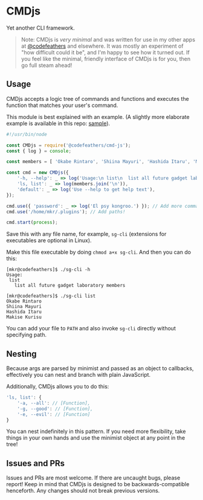 # CMDjs

Yet another CLI framework.

> Note: CMDjs is _very minimal_ and was written for use in my other apps at [@codefeathers](https://github.com/codefeathers) and elsewhere. It was mostly an experiment of "how difficult could it be", and I'm happy to see how it turned out. If you feel like the minimal, friendly interface of CMDjs is for you, then go full steam ahead!

## Usage

CMDjs accepts a logic tree of commands and functions and executes the function that matches your user's command.

This module is best explained with an example. (A slightly more elaborate example is available in this repo: [sample](./sg-cli)).

```JavaScript
#!/usr/bin/node

const CMDjs = require('@codefeathers/cmd-js');
const { log } = console;

const members = [ 'Okabe Rintaro', 'Shiina Mayuri', 'Hashida Itaru', 'Makise Kurisu' ];

const cmd = new CMDjs({
	'-h, --help': _ => log('Usage:\n list\n  list all future gadget laboratory members'),
	'ls, list': _ => log(members.join('\n')),
	'default': _ => log('Use --help to get help text'),
});

cmd.use({ 'password': _ => log('El psy kongroo.') }); // Add more commands!
cmd.use('/home/mkr/.plugins'); // Add paths!

cmd.start(process);
```

Save this with any file name, for example, `sg-cli` (extensions for executables are optional in Linux).

Make this file executable by doing `chmod a+x sg-cli`. And then you can do this:

```shell
[mkr@codefeathers]$ ./sg-cli -h
Usage:
 list
   list all future gadget laboratory members

[mkr@codefeathers]$ ./sg-cli list
Okabe Rintaro
Shiina Mayuri
Hashida Itaru
Makise Kurisu
```

You can add your file to `PATH` and also invoke `sg-cli` directly without specifying path.

## Nesting

Because args are parsed by minimist and passed as an object to callbacks, effectively you can nest and branch with plain JavaScript.

Additionally, CMDjs allows you to do this:

```JavaScript
'ls, list': {
	'-a, --all': // [Function],
	'-g, --good': // [Function],
	'-e, --evil': // [Function]
}
```

You can nest indefinitely in this pattern. If you need more flexibility, take things in your own hands and use the minimist object at any point in the tree!

## Issues and PRs

Issues and PRs are most welcome. If there are uncaught bugs, please report! Keep in mind that CMDjs is designed to be backwards-compatible henceforth. Any changes should not break previous versions.
